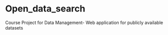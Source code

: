 # Open_data_search
Course Project for Data Management- Web application for publicly available datasets
